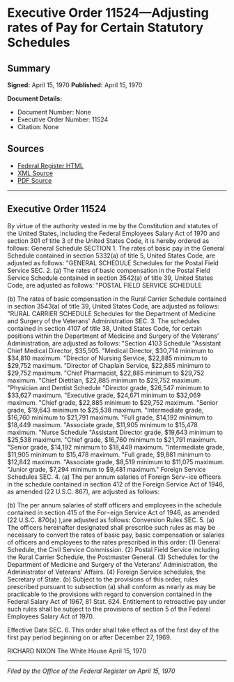 # Executive Order 11524—Adjusting rates of Pay for Certain Statutory Schedules

## Summary

**Signed:** April 15, 1970
**Published:** April 15, 1970

**Document Details:**
- Document Number: None
- Executive Order Number: 11524
- Citation: None

## Sources
- [Federal Register HTML](https://www.presidency.ucsb.edu/documents/executive-order-11524-adjusting-rates-pay-for-certain-statutory-schedules)
- [XML Source](None)
- [PDF Source](None)

---

## Executive Order 11524

By virtue of the authority vested in me by the Constitution and statutes of the United States, including the Federal Employees Salary Act of 1970 and section 301 of title 3 of the United States Code, it is hereby ordered as follows:
General Schedule
SECTION 1. The rates of basic pay in the General Schedule contained in section 5332(a) of title 5, United States Code, are adjusted as follows:
"GENERAL SCHEDULE
Schedules for the Postal Field Service
SEC. 2. (a) The rates of basic compensation in the Postal Field Service Schedule contained in section 3542(a) of title 39, United States Code, are adjusted as follows:
"POSTAL FIELD SERVICE SCHEDULE

(b) The rates of basic compensation in the Rural Carrier Schedule contained in section 3543(a) of title 39, United States Code, are adjusted as follows:
"RURAL CARRIER SCHEDULE
Schedules for the Department of Medicine and Surgery of the Veterans' Administration
SEC. 3. The schedules contained in section 4107 of title 38, United States Code, for certain positions within the Department of Medicine and Surgery of the Veterans' Administration, are adjusted as follows:
"Section 4103 Schedule
"Assistant Chief Medical Director, $35,505.
"Medical Director, $30,714 minimum to $34,810 maximum.
"Director of Nursing Service, $22,885 minimum to $29,752 maximum.
"Director of Chaplain Service, $22,885 minimum to $29,752 maximum.
"Chief Pharmacist, $22,885 minimum to $29,752 maximum.
"Chief Dietitian, $22,885 minimum to $29,752 maximum.
"Physician and Dentist Schedule
"Director grade, $26,547 minimum to $33,627 maximum.
"Executive grade, $24,671 minimum to $32,069 maximum.
"Chief grade, $22,885 minimum to $29,752 maximum.
"Senior grade, $19,643 minimum to $25,538 maximum.
"Intermediate grade, $16,760 minimum to $21,791 maximum.
"Full grade, $14,192 minimum to $18,449 maximum.
"Associate grade, $11,905 minimum to $15,478 maximum.
"Nurse Schedule
"Assistant Director grade, $19,643 minimum to $25,538 maximum.
"Chief grade, $16,760 minimum to $21,791 maximum.
"Senior grade, $14,192 minimum to $18,449 maximum.
"Intermediate grade, $11,905 minimum to $15,478 maximum.
"Full grade, $9,881 minimum to $12,842 maximum.
"Associate grade, $8,519 minimum to $11,075 maximum.
"Junior grade, $7,294 minimum to $9,481 maximum."
Foreign Service Schedules
SEC. 4. (a) The per annum salaries of Foreign Serv¬ice officers in the schedule contained in section 412 of the Foreign Service Act of 1946, as amended (22 U.S.C. 867), are adjusted as follows:

(b) The per annum salaries of staff officers and employees in the schedule contained in section 415 of the For¬eign Service Act of 1946, as amended (22 U.S.C. 870(a) ),are adjusted as follows:
Conversion Rules
SEC. 5. (a) The officers hereinafter designated shall prescribe such rules as may be necessary to convert the rates of basic pay, basic compensation or salaries of officers and employees to the rates prescribed in this order:
    (1) General Schedule, the Civil Service Commission.
    (2) Postal Field Service including the Rural Carrier Schedule, the Postmaster General.
    (3) Schedules for the Department of Medicine and Surgery of the Veterans' Administration, the Administrator of Veterans' Affairs.
    (4) Foreign Service schedules, the Secretary of State.
(b) Subject to the provisions of this order, rules prescribed pursuant to subsection (a) shall conform as nearly as may be practicable to the provisions with regard to conversion contained in the Federal Salary Act of 1967, 81 Stat. 624. Entitlement to retroactive pay under such rules shall be subject to the provisions of section 5 of the Federal Employees Salary Act of 1970.

Effective Date
SEC. 6. This order shall take effect as of the first day of the first pay period beginning on or after December 27, 1969.

RICHARD NIXON
The White House
April 15, 1970

---

*Filed by the Office of the Federal Register on April 15, 1970*
